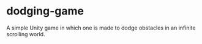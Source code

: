 # dodging-game
A simple Unity game in which one is made to dodge obstacles in an infinite scrolling world.

